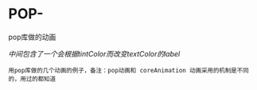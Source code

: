 # POP-
pop库做的动画

_中间包含了一个会根据tintColor而改变textColor的label_

`用pop库做的几个动画的例子，备注：pop动画和 coreAnimation 动画采用的机制是不同的，用过的都知道`
